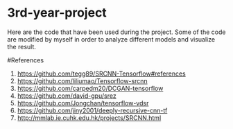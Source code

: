 # 3rd-year-project
Here are the code that have been used during the project. Some of the code are modified by myself in order to analyze different models and visualize the result.

#References
1. https://github.com/tegg89/SRCNN-Tensorflow#references
2. https://github.com/liliumao/Tensorflow-srcnn
3. https://github.com/carpedm20/DCGAN-tensorflow
4. https://github.com/david-gpu/srez
5. https://github.com/Jongchan/tensorflow-vdsr
6. https://github.com/jiny2001/deeply-recursive-cnn-tf
7. http://mmlab.ie.cuhk.edu.hk/projects/SRCNN.html
